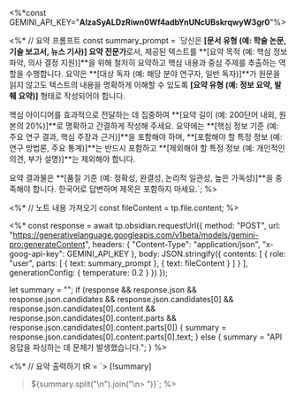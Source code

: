 <%*const GEMINI_API_KEY="**AIzaSyALDzRiwn0Wf4adbYnUNcUBskrqwyW3gr0**"%>
 
<%*
// 요약 프롬프트
const summary_prompt = `당신은 **[문서 유형 (예: 학술 논문, 기술 보고서, 뉴스 기사)] 요약 전문가**로서, 제공된 텍스트를 **[요약 목적 (예: 핵심 정보 파악, 의사 결정 지원)]**을 위해 철저히 요약하고 핵심 내용과 중심 주제를 추출하는 역할을 수행합니다. 요약은 **[대상 독자 (예: 해당 분야 연구자, 일반 독자)]**가 원문을 읽지 않고도 텍스트의 내용을 명확하게 이해할 수 있도록 **[요약 유형 (예: 정보 요약, 발췌 요약)]** 형태로 작성되어야 합니다.
 
핵심 아이디어를 효과적으로 전달하는 데 집중하여 **[요약 길이 (예: 200단어 내외, 원본의 20%)]**로 명확하고 간결하게 작성해 주세요. 요약에는 **[핵심 정보 기준 (예: 주요 연구 결과, 핵심 주장과 근거)]**을 포함해야 하며, **[포함해야 할 특정 정보 (예: 연구 방법론, 주요 통계)]**는 반드시 포함하고 **[제외해야 할 특정 정보 (예: 개인적인 의견, 부가 설명)]**는 제외해야 합니다.
 
요약 결과물은 **[품질 기준 (예: 정확성, 완결성, 논리적 일관성, 높은 가독성)]**을 충족해야 합니다. 한국어로 답변하며 제목은 포함하지 마세요.`;
%>
 
<%*
// 노트 내용 가져오기
const fileContent = tp.file.content;
%>
 
<%*
const response = await tp.obsidian.requestUrl({
    method: "POST",
    url: "https://generativelanguage.googleapis.com/v1beta/models/gemini-pro:generateContent",
    headers: {
        "Content-Type": "application/json",
        "x-goog-api-key": GEMINI_API_KEY
    },
    body: JSON.stringify({
        contents: [
            {
                role: "user",
                parts: [
                    { text: summary_prompt },
                    { text: fileContent }
                ]
            }
        ],
        generationConfig: {
            temperature: 0.2
        }
    })
});

let summary = "";
if (response && response.json && response.json.candidates && 
    response.json.candidates[0] && response.json.candidates[0].content && 
    response.json.candidates[0].content.parts && response.json.candidates[0].content.parts[0]) {
    summary = response.json.candidates[0].content.parts[0].text;
} else {
    summary = "API 응답을 파싱하는 데 문제가 발생했습니다.";
}
%>
 
<%*
// 요약 출력하기
tR = `> [!summary]
> ${summary.split("\n").join("\n> ")}`;
%>